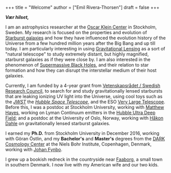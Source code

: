 +++
title = "Welcome"
author = ["Emil Rivera-Thorsen"]
draft = false
+++

**_Vær hilset,_**

I am an astrophysics researcher at  the [Oscar Klein Center](http://okc.albanova.se) in Stockholm, Sweden.
My research is focused on the properties and evolution of [Starburst galaxies](https://en.wikipedia.org/wiki/Starburst_galaxy) and
how  they have  influenced the  evolution  history of  the Universe  from a  few
hundred million years  after the Big Bang  and up till today.  I am particularly
interesting in using  [Gravitational Lensing](https://en.wikipedia.org/wiki/Strong_gravitational_lensing) as a sort of  "natural telescope" to
study extremely  distant, but  highly magnified, starburst  galaxies as  if they
were close  by. I  am also  interested in the  phenomenon of  [Supermassive Black
Holes](https://en.wikipedia.org/wiki/Supermassive_black_hole),  and their  relation  to star  formation  and how  they  can disrupt  the
interstellar medium of their host galaxies.

Currently, I am funded by a 4-year grant from [Vetenskapsrådet / Swedish Research
Council](https://www.vr.se/),  to search  for and  study gravitationally  lensed starbursts  that are
leaking ionizing UV  light into the Universe,  using cool toys such  as the _[JWST](https://webbtelescope.org/)_
the _[Hubble Space Telescope](https://hubblesite.org/)_, and the ESO [Very Large Telescope](https://www.eso.org/public/teles-instr/paranal-observatory/vlt/). Before this, I was
a postdoc at Stockholm University, working  with [Matthew Hayes](https://xayes.org/pub/), working on Lyman
Continuum  emitters  in the  [Hubble  Ultra  Deep Field](https://en.wikipedia.org/wiki/Hubble_Ultra-Deep_Field);  and  a  postdoc at  the
University of Oslo,  Norway, working with [Håkon Dahle](https://www.mn.uio.no/astro/english/people/aca/hdahle/index.html)  on gravitationally lensed
starburst galaxies.

I earned my **Ph.D.** from Stockholm University in December 2016, working with Göran
Östlin, and my **Bachelor's** and **Master's** degrees from the [DARK Cosmology Center](https://dark.nbi.ku.dk) at
the Niels Bohr Institute, Copenhagen, Denmark, working with [Johan Fynbo](https://www.nbi.dk/~jfynbo/).

I grew  up a bookish redneck  in the countryside  near [Faaborg](https://en.wikipedia.org/wiki/Faaborg), a small  town in
southern Denmark. I now live with my American wife and our two kids.
